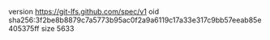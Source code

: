 version https://git-lfs.github.com/spec/v1
oid sha256:3f2be8b8879c7a5773b95ac0f2a9a6119c17a33e317c9bb57eeab85e405375ff
size 5633
